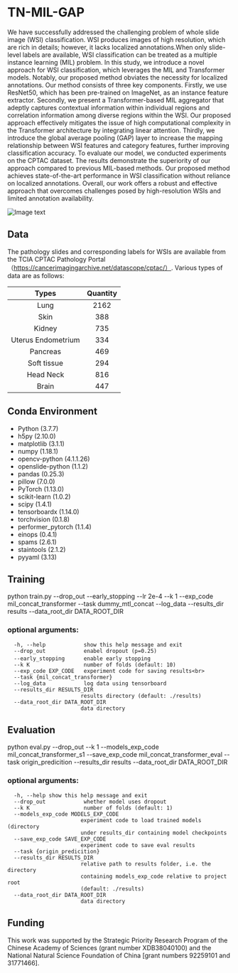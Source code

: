 # TN-MIL-GAP
We have successfully addressed the challenging problem of whole slide image (WSI) classification. WSI produces images of high resolution, which are rich in details; however, it lacks localized annotations.When only slide-level labels are available, WSI classification can be treated as a multiple instance learning (MIL) problem. In this study, we introduce a novel approach for WSI classification, which leverages the MIL and Transformer models. Notably, our proposed method obviates the necessity for localized annotations. Our method consists of three key components. Firstly, we use ResNet50, which has been pre-trained on ImageNet, as an instance feature extractor. Secondly, we present a Transformer-based MIL aggregator that adeptly captures contextual information within individual regions and correlation information among diverse regions within the WSI. Our proposed approach effectively mitigates the issue of high computational complexity in the Transformer architecture by integrating linear attention. Thirdly, we introduce the global average pooling (GAP) layer to increase the mapping relationship between WSI features and category features, further improving classification accuracy. To evaluate our model, we conducted experiments on the CPTAC dataset. The results demonstrate the superiority of our approach compared to previous MIL-based methods. Our proposed method achieves state-of-the-art performance in WSI classification without reliance on localized annotations. Overall, our work offers a robust and effective approach that overcomes challenges posed by high-resolution WSIs and limited annotation availability.

![Image text](https://github.com/Luan-zb/TN-MIL-GAP/blob/main/Figure/Figure1_v1.png)
## Data
The pathology slides and corresponding labels for WSIs are available from the TCIA CPTAC Pathology Portal（https://cancerimagingarchive.net/datascope/cptac/）.
Various types of data are as follows:

Types|Quantity
:---:|:---:
Lung|2162
Skin|388
Kidney|735
Uterus Endometrium|334
Pancreas|469
Soft tissue|294
Head Neck|816
Brain|447

## Conda Environment
- Python (3.7.7)
- h5py (2.10.0)
- matplotlib (3.1.1)
- numpy (1.18.1)
- opencv-python (4.1.1.26)
- openslide-python (1.1.2)
- pandas (0.25.3)
- pillow (7.0.0)
- PyTorch (1.13.0)
- scikit-learn (1.0.2)
- scipy (1.4.1)
- tensorboardx (1.14.0)
- torchvision (0.1.8)
- performer_pytorch (1.1.4)
- einops (0.4.1)
- spams (2.6.1)
- staintools (2.1.2)
- pyyaml (3.13)

## Training
python train.py --drop_out --early_stopping --lr  2e-4 --k 1 --exp_code mil_concat_transformer  --task dummy_mtl_concat  --log_data  --results_dir results --data_root_dir DATA_ROOT_DIR

### optional arguments:
 
 ```
   -h, --help            show this help message and exit
   --drop_out            enabel dropout (p=0.25)
   --early_stopping      enable early stopping　
   --k K                 number of folds (default: 10)
   --exp_code EXP_CODE   experiment code for saving results<br>  
   --task {mil_concat_transformer}
   --log_data            log data using tensorboard
   --results_dir RESULTS_DIR
                        results directory (default: ./results)
   --data_root_dir DATA_ROOT_DIR
                        data directory    
```



## Evaluation
python eval.py --drop_out --k 1 --models_exp_code mil_concat_transformer_s1 --save_exp_code mil_concat_transformer_eval --task origin_predicition  --results_dir results --data_root_dir DATA_ROOT_DIR
### optional arguments:
 ```                    
   -h, --help show this help message and exit
   --drop_out            whether model uses dropout
   --k K                 number of folds (default: 1)
   --models_exp_code MODELS_EXP_CODE
                        experiment code to load trained models (directory
                        under results_dir containing model checkpoints
   --save_exp_code SAVE_EXP_CODE
                        experiment code to save eval results
   --task {origin_predicition}      
   --results_dir RESULTS_DIR
                        relative path to results folder, i.e. the directory
                        containing models_exp_code relative to project root
                        (default: ./results)
   --data_root_dir DATA_ROOT_DIR
                        data directory
```


## Funding
This work was supported by the Strategic Priority Research Program of the Chinese Academy of Sciences (grant number XDB38040100) and the National Natural Science Foundation of China [grant numbers 92259101 and 31771466].


